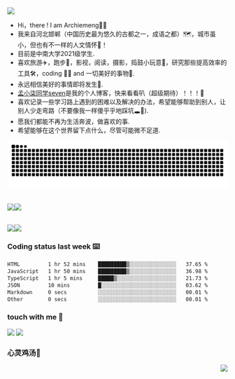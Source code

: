 
<img align='center' src="https://readme-typing-svg.herokuapp.com/?lines=永远相信美好的事情即将发生"/>

- Hi，there ! I am Archiemeng👋🏻
- 我来自河北邯郸（中国历史最为悠久的古都之一，成语之都）🗺︎，城市虽小，但也有不一样的人文情怀🌇！
- 目前是中南大学2021级学生.
- 喜欢旅游✈️，跑步🏃，影视，阅读，摄影，捣鼓小玩意🧸，研究那些提高效率的工具🛠，coding 👨‍💻 and 一切美好的事物🌄.
- 永远相信美好的事情即将发生👀.
- [孟小柒同学seven](https://weiqimeng7.github.io)是我的个人博客，快来看看叭（超级期待）！！！🤞
- 喜欢记录一些学习路上遇到的困难以及解决的办法，希望能够帮助到别人，让别人少走弯路（不要像我一样傻乎乎地踩坑🕳︎🚶).
- 愿我们都能不再为生活奔波，做喜欢的事.
- 希望能够在这个世界留下点什么，尽管可能微不足道.

![github contribution grid snake animation](https://raw.githubusercontent.com/left0ver/left0ver/output/github-contribution-grid-snake.svg)

##

 <div>
   <img align="center" height='205px' src="https://stat.leftover.cn/bbdc?userId=31683610&nickname=孟小柒同学seven&hide_border=true" /><img align="center" height='180px'  src="https://github-readme-stats.leftover.cn/api/top-langs/?username=left0ver&layout=compact" />
  
 </div>
  
##  
  <div>
  <img align="center" height='180px' src="http://blog.sciencenet.cn/u/Archiemeng?username=孟维琦&show_icons=true&theme=gruvbox&hide_border=true" /><img align="center" height='200px'  src="https://stats.justsong.cn/api/csdn?id=m0_46746587&theme=dark" />
  
  </div>

### Coding status last week ⌨️
<!--START_SECTION:waka-->

```text
HTML         1 hr 52 mins    █████████▒░░░░░░░░░░░░░░░   37.65 %
JavaScript   1 hr 50 mins    █████████▒░░░░░░░░░░░░░░░   36.98 %
TypeScript   1 hr 5 mins     █████▒░░░░░░░░░░░░░░░░░░░   21.73 %
JSON         10 mins         █░░░░░░░░░░░░░░░░░░░░░░░░   03.62 %
Markdown     0 secs          ░░░░░░░░░░░░░░░░░░░░░░░░░   00.01 %
Other        0 secs          ░░░░░░░░░░░░░░░░░░░░░░░░░   00.01 %
```

<!--END_SECTION:waka-->

###  touch with me 📨
<a href='http://blog.sciencenet.cn/u/Archiemeng'><img src='https://img.shields.io/badge/科学网-Archimeng-red'></a>
<a href='https://weiqimeng7.github.io'><img src='https://img.shields.io/badge/blog-Archiemeng-ff69b4'></a>

### 心灵鸡汤🥣

<img align='right' src='https://quotes-github-readme.vercel.app/api?type=horizontal&theme=tokyonight' />

